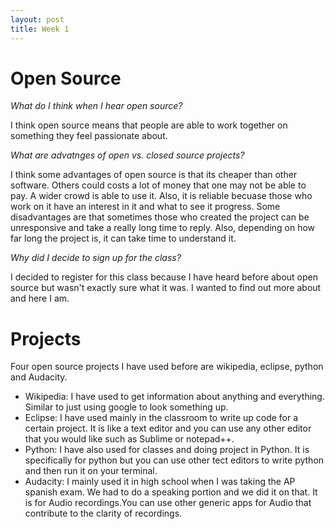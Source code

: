 ```yaml
---
layout: post
title: Week 1
---
```

# Open Source #

*What do I think when I hear open source?*

I think open source means that people are able to work together on something they feel passionate about. 

*What are advatnges of open vs. closed source projects?*

I think some advantages of open source is that its cheaper than other software. Others could costs a lot of money that one may not be able to pay. A wider crowd is able to use it. Also, it is reliable becuase those who work on it have an interest in it and what to see it progress. Some disadvantages are that sometimes those who created the project can be unresponsive and take a really long time to reply. Also, depending on how far long the project is, it can take time to understand it.

*Why did I decide to sign up for the class?*

I decided to register for this class because I have heard before about open source but wasn't exactly sure what it was. I wanted to find out more about and here I am.

# Projects #

Four open source projects I have used before are wikipedia, eclipse, python and Audacity. 
* Wikipedia:
I have used to get information about anything and everything. Similar to just using google to look something up. 
* Eclipse:
I have used mainly in the classroom to write up code for a certain project. It is like a text editor and you can use any other editor that you would like such as Sublime or notepad++. 
* Python:
I have also used for classes and doing project in Python. It is specifically for python but you can use other tect editors to write python and then run it on your terminal. 
* Audacity:
I mainly used it in high school when I was taking the AP spanish exam. We had to do a speaking portion and we did it on that. It is for Audio recordings.You can use other generic apps for Audio that contribute to the clarity of recordings.


